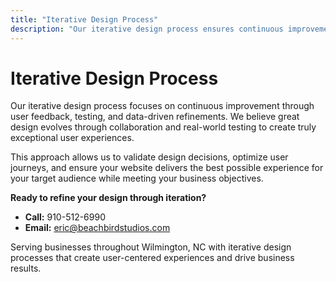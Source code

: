 ```yaml
---
title: "Iterative Design Process"
description: "Our iterative design process ensures continuous improvement through user feedback, testing, and refinement for optimal user experiences."
---
```


# Iterative Design Process

Our iterative design process focuses on continuous improvement through user feedback, testing, and data-driven refinements. We believe great design evolves through collaboration and real-world testing to create truly exceptional user experiences.

This approach allows us to validate design decisions, optimize user journeys, and ensure your website delivers the best possible experience for your target audience while meeting your business objectives.

**Ready to refine your design through iteration?**
- **Call:** 910-512-6990
- **Email:** eric@beachbirdstudios.com

Serving businesses throughout Wilmington, NC with iterative design processes that create user-centered experiences and drive business results.